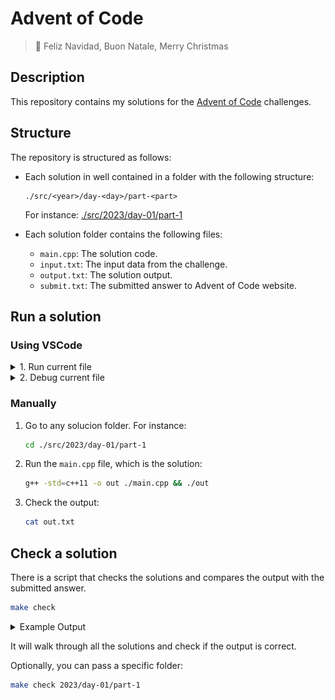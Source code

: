 # Advent of Code

> 🎄 Feliz Navidad, Buon Natale, Merry Christmas

## Description

This repository contains my solutions for the [Advent of Code](https://adventofcode.com/) challenges.

## Structure

The repository is structured as follows:

- Each solution in well contained in a folder with the following structure:

  ```
  ./src/<year>/day-<day>/part-<part>
  ```

  For instance: [./src/2023/day-01/part-1](./src/2023/day-01/part-1)

- Each solution folder contains the following files:

  - `main.cpp`: The solution code.
  - `input.txt`: The input data from the challenge.
  - `output.txt`: The solution output.
  - `submit.txt`: The submitted answer to Advent of Code website.

## Run a solution

### Using VSCode

<details>
  <summary>1. Run current file</summary>
  <img src="./other/run-current-file.gif" />
</details>

<details>
  <summary>2. Debug current file</summary>
  <img src="./other/debug-current-file.gif" />
</details>

### Manually

1. Go to any solucion folder. For instance:

   ```bash
   cd ./src/2023/day-01/part-1
   ```

2. Run the `main.cpp` file, which is the solution:

   ```bash
   g++ -std=c++11 -o out ./main.cpp && ./out
   ```

3. Check the output:

   ```bash
   cat out.txt
   ```

## Check a solution

There is a script that checks the solutions and compares the output with the submitted answer.

```bash
make check
```

<details>
  <summary>Example Output</summary>

    Checking ./src/2024/day-01/part-2/main.cpp
    ✅ Check passed

    Checking ./src/2024/day-01/part-1/main.cpp
    ✅ Check passed

    Checking ./src/2023/day-01/part-2/main.cpp
    ✅ Check passed

    Checking ./src/2023/day-01/part-1/main.cpp
    ✅ Check passed

    Checking ./src/2023/day-04/part-1/main.cpp
    ✅ Check passed

    Checking ./src/2023/day-03/part-2/main.cpp
    ✅ Check passed

    Checking ./src/2023/day-03/part-1/main.cpp
    ✅ Check passed

    Checking ./src/2023/day-02/part-2/main.cpp
    ✅ Check passed

    Checking ./src/2023/day-02/part-1/main.cpp
    ✅ Check passed

</details>

It will walk through all the solutions and check if the output is correct.

Optionally, you can pass a specific folder:

```bash
make check 2023/day-01/part-1
```
